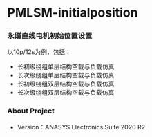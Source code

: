 # PMLSM-initialposition

### 永磁直线电机初始位置设置

以10p/12s为例，包括：

- 长初级绕组单层结构空载与负载仿真
- 长次级绕组单层结构空载与负载仿真
- 长初级绕组双层结构空载与负载仿真
- 长次级绕组双层结构空载与负载仿真

### About Project

- Version：ANASYS Electronics Suite 2020 R2